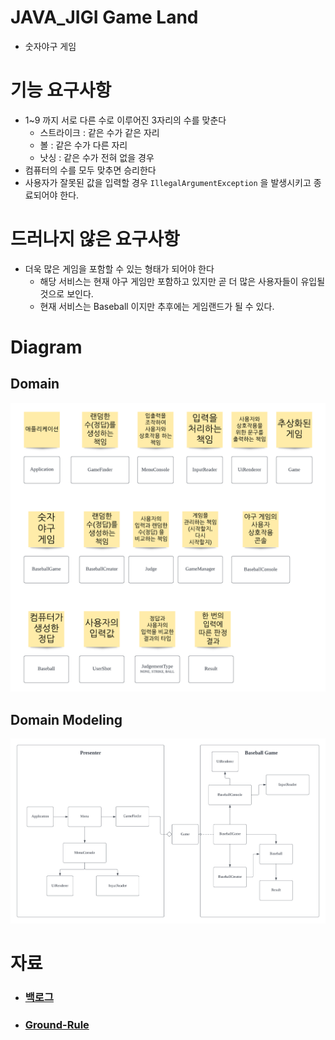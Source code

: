 # JAVA_JIGI Game Land

- 숫자야구 게임

# 기능 요구사항

- 1~9 까지 서로 다른 수로 이루어진 3자리의 수를 맞춘다
  - 스트라이크 : 같은 수가 같은 자리
  - 볼 : 같은 수가 다른 자리
  - 낫싱 : 같은 수가 전혀 없을 경우
- 컴퓨터의 수를 모두 맞추면 승리한다
- 사용자가 잘못된 값을 입력할 경우 `IllegalArgumentException` 을 발생시키고 종료되어야 한다.

# 드러나지 않은 요구사항

- 더욱 많은 게임을 포함할 수 있는 형태가 되어야 한다
  - 해당 서비스는 현재 야구 게임만 포함하고 있지만 곧 더 많은 사용자들이 유입될 것으로 보인다.
  - 현재 서비스는 Baseball 이지만 추후에는 게임랜드가 될 수 있다. 

# Diagram

## Domain

![domain](https://github.com/dhslrl321/java-baseball-precourse/blob/master/docs/images/domain.png)

## Domain Modeling

![domain](https://github.com/dhslrl321/java-baseball-precourse/blob/master/docs/images/domain-modeling.png)

# 자료

- ### [백로그](https://github.com/dhslrl321)
- ### [Ground-Rule](https://github.com/dhslrl321)


